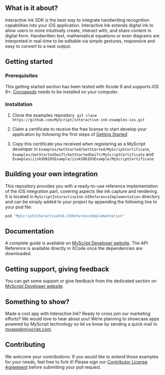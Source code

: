 ## What is it about?

Interactive Ink SDK is the best way to integrate handwriting recognition capabilities into your iOS application. Interactive Ink extends digital ink to allow users to more intuitively create, interact with, and share content in digital form. Handwritten text, mathematical equations or even diagrams are interpreted in real-time to be editable via simple gestures, responsive and easy to convert to a neat output.

## Getting started

### Prerequisites
This getting started section has been tested with Xcode 9 and supports iOS 9+.
[Cocoapods](https://guides.cocoapods.org/using/getting-started.html#toc_3) needs to be installed on your computer.

### Installation

1. Clone the examples repository  `git clone https://github.com/MyScript/interactive-ink-examples-ios.git`

2. Claim a certificate to receive the free license to start develop your application by following the first steps of [Getting Started](https://developer.myscript/com/getting-started)

3. Copy this certificate you received when registering as a MyScript developer in `Examples/GetStarted/GetStarted/MyScriptCertificate`, `Examples/GetStartedSwift/GetStartedSwift/MyScriptCertificate` and `Examples/iinkSDKIOSExample/iinkSDKIOSExample/MyScriptCertificate`

## Building your own integration
This repository provides you with a ready-to-use reference implementation of the iOS integration part, covering aspects like ink capture and rendering. It is located in `MyScriptInteractiveInk-UIReferenceImplementation` directory and can be simply added to your project by appending the following line to your pod file:

```ruby
pod "MyScriptInteractiveInk-UIReferenceImplementation"
```
   
## Documentation

A complete guide is available on [MyScript Developer website](https://developer.myscript.com/docs/interactive-ink/1.0/ios/).
The API Reference is available directly in XCode once the dependencies are downloaded.

## Getting support, giving feedback

You can get some support or give feedback from the dedicated section on [MyScript Developer website](https://developer.myscript.com/support/).

## Something to show?

Made a cool app with Interactive Ink? Ready to cross join our marketing efforts? We would love to hear about you!
We’re planning to showcase apps powered by MyScript technology so let us know by sending a quick mail to [myapp@myscript.com](mailto://myapp@myscript.com).

## Contributing

We welcome your contributions: 
If you would like to extend those examples for your needs, feel free to fork it!
Please sign our [Contributor License Agreement](CONTRIBUTING.md) before submitting your pull request.